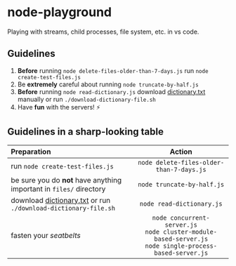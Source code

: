 # node-playground
Playing with streams, child processes, file system, etc. in vs code.

## Guidelines
1. **Before** running ``` node delete-files-older-than-7-days.js ``` run ``` node create-test-files.js ```
2. Be **extremely** careful about running ``` node truncate-by-half.js ```
3. **Before** running ``` node read-dictionary.js ``` 
download [dictionary.txt](https://docs.oracle.com/javase/tutorial/collections/interfaces/examples/dictionary.txt) manually or run ``` ./download-dictionary-file.sh ```
4. Have **fun** with the servers! :zap:

## Guidelines in a sharp-looking table
| Preparation | Action |
| :---  | :---: |
| run ``` node create-test-files.js ``` | ``` node delete-files-older-than-7-days.js ``` |
| be sure you do **not** have anything important in `files/` directory | ``` node truncate-by-half.js ``` |
| download [dictionary.txt](https://docs.oracle.com/javase/tutorial/collections/interfaces/examples/dictionary.txt) or run ``` ./download-dictionary-file.sh ``` | ``` node read-dictionary.js ``` |
| fasten your *seatbelts* | ` node concurrent-server.js ` <br> ` node cluster-module-based-server.js ` <br> ` node single-process-based-server.js ` |